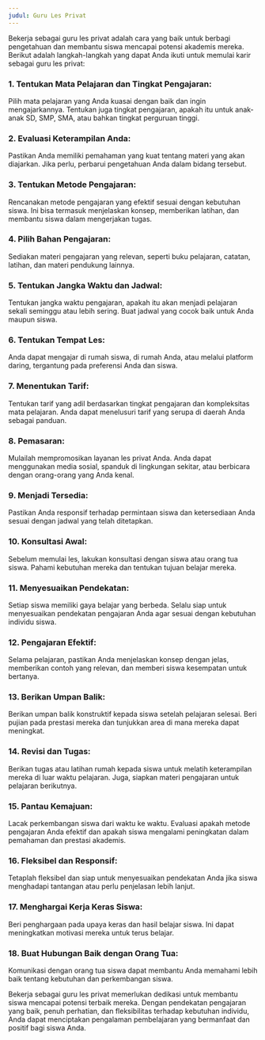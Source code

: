 ```yaml
---
judul: Guru Les Privat
---
```


Bekerja sebagai guru les privat adalah cara yang baik untuk berbagi pengetahuan dan membantu siswa mencapai potensi akademis mereka. Berikut adalah langkah-langkah yang dapat Anda ikuti untuk memulai karir sebagai guru les privat:

### 1. **Tentukan Mata Pelajaran dan Tingkat Pengajaran:**
Pilih mata pelajaran yang Anda kuasai dengan baik dan ingin mengajarkannya. Tentukan juga tingkat pengajaran, apakah itu untuk anak-anak SD, SMP, SMA, atau bahkan tingkat perguruan tinggi.

### 2. **Evaluasi Keterampilan Anda:**
Pastikan Anda memiliki pemahaman yang kuat tentang materi yang akan diajarkan. Jika perlu, perbarui pengetahuan Anda dalam bidang tersebut.

### 3. **Tentukan Metode Pengajaran:**
Rencanakan metode pengajaran yang efektif sesuai dengan kebutuhan siswa. Ini bisa termasuk menjelaskan konsep, memberikan latihan, dan membantu siswa dalam mengerjakan tugas.

### 4. **Pilih Bahan Pengajaran:**
Sediakan materi pengajaran yang relevan, seperti buku pelajaran, catatan, latihan, dan materi pendukung lainnya.

### 5. **Tentukan Jangka Waktu dan Jadwal:**
Tentukan jangka waktu pengajaran, apakah itu akan menjadi pelajaran sekali seminggu atau lebih sering. Buat jadwal yang cocok baik untuk Anda maupun siswa.

### 6. **Tentukan Tempat Les:**
Anda dapat mengajar di rumah siswa, di rumah Anda, atau melalui platform daring, tergantung pada preferensi Anda dan siswa.

### 7. **Menentukan Tarif:**
Tentukan tarif yang adil berdasarkan tingkat pengajaran dan kompleksitas mata pelajaran. Anda dapat menelusuri tarif yang serupa di daerah Anda sebagai panduan.

### 8. **Pemasaran:**
Mulailah mempromosikan layanan les privat Anda. Anda dapat menggunakan media sosial, spanduk di lingkungan sekitar, atau berbicara dengan orang-orang yang Anda kenal.

### 9. **Menjadi Tersedia:**
Pastikan Anda responsif terhadap permintaan siswa dan ketersediaan Anda sesuai dengan jadwal yang telah ditetapkan.

### 10. **Konsultasi Awal:**
Sebelum memulai les, lakukan konsultasi dengan siswa atau orang tua siswa. Pahami kebutuhan mereka dan tentukan tujuan belajar mereka.

### 11. **Menyesuaikan Pendekatan:**
Setiap siswa memiliki gaya belajar yang berbeda. Selalu siap untuk menyesuaikan pendekatan pengajaran Anda agar sesuai dengan kebutuhan individu siswa.

### 12. **Pengajaran Efektif:**
Selama pelajaran, pastikan Anda menjelaskan konsep dengan jelas, memberikan contoh yang relevan, dan memberi siswa kesempatan untuk bertanya.

### 13. **Berikan Umpan Balik:**
Berikan umpan balik konstruktif kepada siswa setelah pelajaran selesai. Beri pujian pada prestasi mereka dan tunjukkan area di mana mereka dapat meningkat.

### 14. **Revisi dan Tugas:**
Berikan tugas atau latihan rumah kepada siswa untuk melatih keterampilan mereka di luar waktu pelajaran. Juga, siapkan materi pengajaran untuk pelajaran berikutnya.

### 15. **Pantau Kemajuan:**
Lacak perkembangan siswa dari waktu ke waktu. Evaluasi apakah metode pengajaran Anda efektif dan apakah siswa mengalami peningkatan dalam pemahaman dan prestasi akademis.

### 16. **Fleksibel dan Responsif:**
Tetaplah fleksibel dan siap untuk menyesuaikan pendekatan Anda jika siswa menghadapi tantangan atau perlu penjelasan lebih lanjut.

### 17. **Menghargai Kerja Keras Siswa:**
Beri penghargaan pada upaya keras dan hasil belajar siswa. Ini dapat meningkatkan motivasi mereka untuk terus belajar.

### 18. **Buat Hubungan Baik dengan Orang Tua:**
Komunikasi dengan orang tua siswa dapat membantu Anda memahami lebih baik tentang kebutuhan dan perkembangan siswa.

Bekerja sebagai guru les privat memerlukan dedikasi untuk membantu siswa mencapai potensi terbaik mereka. Dengan pendekatan pengajaran yang baik, penuh perhatian, dan fleksibilitas terhadap kebutuhan individu, Anda dapat menciptakan pengalaman pembelajaran yang bermanfaat dan positif bagi siswa Anda.
